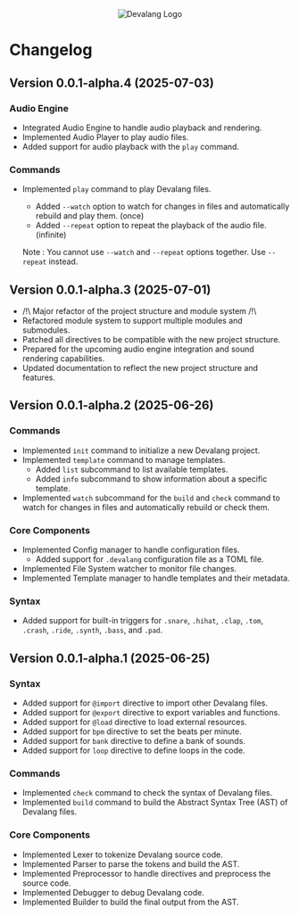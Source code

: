 <div align="center">
    <img src="https://firebasestorage.googleapis.com/v0/b/devaloop-labs.firebasestorage.app/o/devalang-teal-logo.svg?alt=media&token=d2a5705a-1eba-4b49-88e6-895a761fb7f7" alt="Devalang Logo">
</div>

# Changelog

## Version 0.0.1-alpha.4 (2025-07-03)

### Audio Engine

- Integrated Audio Engine to handle audio playback and rendering.
- Implemented Audio Player to play audio files.
- Added support for audio playback with the `play` command.

### Commands

- Implemented `play` command to play Devalang files.
  - Added `--watch` option to watch for changes in files and automatically rebuild and play them. (once)
  - Added `--repeat` option to repeat the playback of the audio file. (infinite)
  
  Note : You cannot use `--watch` and `--repeat` options together. Use `--repeat` instead.
  

## Version 0.0.1-alpha.3 (2025-07-01)

- /!\ Major refactor of the project structure and module system /!\
- Refactored module system to support multiple modules and submodules.
- Patched all directives to be compatible with the new project structure.
- Prepared for the upcoming audio engine integration and sound rendering capabilities.
- Updated documentation to reflect the new project structure and features.

## Version 0.0.1-alpha.2 (2025-06-26)

### Commands

- Implemented `init` command to initialize a new Devalang project.
- Implemented `template` command to manage templates.
  - Added `list` subcommand to list available templates.
  - Added `info` subcommand to show information about a specific template.
- Implemented `watch` subcommand for the `build` and `check` command to watch for changes in files and automatically rebuild or check them.

### Core Components

- Implemented Config manager to handle configuration files.
  - Added support for `.devalang` configuration file as a TOML file.
- Implemented File System watcher to monitor file changes.
- Implemented Template manager to handle templates and their metadata.

### Syntax

- Added support for built-in triggers for `.snare`, `.hihat`, `.clap`, `.tom`, `.crash`, `.ride`, `.synth`, `.bass`, and `.pad`.

## Version 0.0.1-alpha.1 (2025-06-25)

### Syntax

- Added support for `@import` directive to import other Devalang files.
- Added support for `@export` directive to export variables and functions.
- Added support for `@load` directive to load external resources.
- Added support for `bpm` directive to set the beats per minute.
- Added support for `bank` directive to define a bank of sounds.
- Added support for `loop` directive to define loops in the code.

### Commands

- Implemented `check` command to check the syntax of Devalang files.
- Implemented `build` command to build the Abstract Syntax Tree (AST) of Devalang files.

### Core Components

- Implemented Lexer to tokenize Devalang source code.
- Implemented Parser to parse the tokens and build the AST.
- Implemented Preprocessor to handle directives and preprocess the source code.
- Implemented Debugger to debug Devalang code.
- Implemented Builder to build the final output from the AST.
